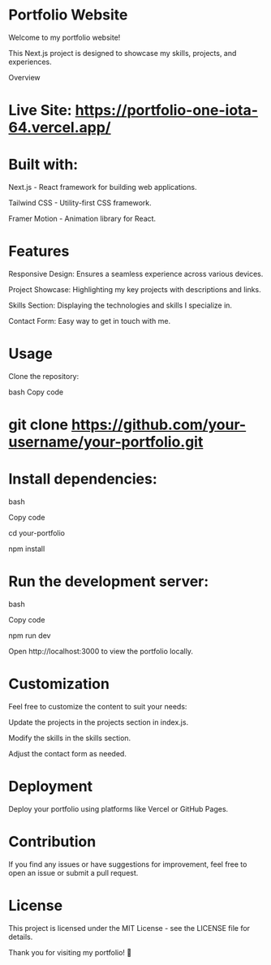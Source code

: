 # Portfolio Website
Welcome to my portfolio website! 

This Next.js project is designed to showcase my skills, projects, and experiences.

Overview

# Live Site: https://portfolio-one-iota-64.vercel.app/

# Built with:

Next.js - React framework for building web applications.

Tailwind CSS - Utility-first CSS framework.

Framer Motion - Animation library for React.

# Features

Responsive Design: Ensures a seamless experience across various devices.

Project Showcase: Highlighting my key projects with descriptions and links.

Skills Section: Displaying the technologies and skills I specialize in.

Contact Form: Easy way to get in touch with me.

# Usage

Clone the repository:

bash
Copy code
# git clone https://github.com/your-username/your-portfolio.git

# Install dependencies:

bash

Copy code

cd your-portfolio

npm install

# Run the development server:

bash

Copy code

npm run dev

Open http://localhost:3000 to view the portfolio locally.

# Customization

Feel free to customize the content to suit your needs:

Update the projects in the projects section in index.js.

Modify the skills in the skills section.

Adjust the contact form as needed.

# Deployment

Deploy your portfolio using platforms like Vercel or GitHub Pages.

# Contribution

If you find any issues or have suggestions for improvement, feel free to open an issue or submit a pull request.

# License

This project is licensed under the MIT License - see the LICENSE file for details.

Thank you for visiting my portfolio! 🚀